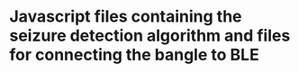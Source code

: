 # Javascript files containing the seizure detection algorithm and files for connecting the bangle to BLE



